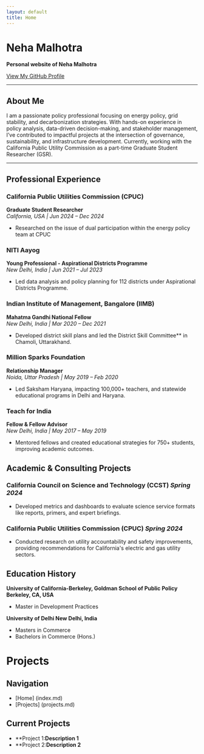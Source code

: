 ```yaml
---
layout: default
title: Home
---
```


# Neha Malhotra

**Personal website of Neha Malhotra**

[View My GitHub Profile](https://github.com/yourusername)

---

## About Me

I am a passionate policy professional focusing on energy policy, grid stability, and decarbonization strategies. With hands-on experience in policy analysis, data-driven decision-making, and stakeholder management, I’ve contributed to impactful projects at the intersection of governance, sustainability, and infrastructure development. Currently, working with the California Public Utility Commission as a part-time Graduate Student Researcher (GSR).

---

## Professional Experience

### California Public Utilities Commission (CPUC)
**Graduate Student Researcher**  
*California, USA | Jun 2024 – Dec 2024*  
- Researched on the issue of dual participation within the energy policy team at CPUC

### NITI Aayog
**Young Professional - Aspirational Districts Programme**  
*New Delhi, India | Jun 2021 – Jul 2023*  
- Led data analysis and policy planning for 112 districts under Aspirational Districts Programme.

### Indian Institute of Management, Bangalore (IIMB)
**Mahatma Gandhi National Fellow**  
*New Delhi, India | Mar 2020 – Dec 2021*  
- Developed district skill plans and led the District Skill Committee** in Chamoli, Uttarakhand.

### Million Sparks Foundation
**Relationship Manager**  
*Noida, Uttar Pradesh | May 2019 – Feb 2020*  
- Led Saksham Haryana, impacting 100,000+ teachers, and statewide educational programs in Delhi and Haryana.

### Teach for India
**Fellow & Fellow Advisor**  
*New Delhi, India | May 2017 – May 2019*  
- Mentored fellows and created educational strategies for 750+ students, improving academic outcomes.

## Academic & Consulting Projects

### California Council on Science and Technology (CCST)  *Spring 2024*  
- Developed metrics and dashboards to evaluate science service formats like reports, primers, and expert briefings.  

### California Public Utilities Commission (CPUC)  *Spring 2024*  
- Conducted research on utility accountability and safety improvements, providing recommendations for California's electric and gas utility sectors.

## Education History
**University of California-Berkeley, Goldman School of Public Policy Berkeley, CA, USA**
- Master in Development Practices 

**University of Delhi New Delhi, India**
- Masters in Commerce  
- Bachelors in Commerce (Hons.)

# Projects 

## Navigation
- [Home] (index.md)
- [Projects] (projects.md)

## Current Projects
- **Project 1:**Description 1**
- **Project 2:**Description 2**

